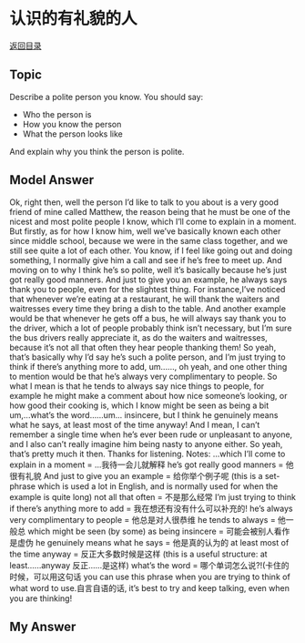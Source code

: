 # 认识的有礼貌的人
[返回目录](README.md)
## Topic
Describe a polite person you know. You should say:
- Who the person is
- How you know the person
- What the person looks like

And explain why you think the person is polite.
## Model Answer
Ok, right then, well the person I’d like to talk to you about is a very good friend of mine called Matthew, the reason being that he must be one of the nicest and most polite people I know, which I’ll come to explain in a moment.
But firstly, as for how I know him, well we’ve basically known each other since middle school, because we were in the same class together, and we still see quite a lot of each other. You know, if I feel like going out and doing something, I normally give him a call and see if he’s free to meet up.
And moving on to why I think he’s so polite, well it’s basically because he’s just got really good manners. And just to give you an example, he always says thank you to people, even for the slightest thing. For instance,I’ve noticed that whenever we’re eating at a restaurant, he will thank the waiters and waitresses every time they bring a dish to the table. And another example would be that whenever he gets off a bus, he will always say thank you to the driver, which a lot of people probably think isn’t necessary, but I’m sure the bus drivers really appreciate it, as do the waiters and waitresses, because it’s not all that often they hear people thanking them!
So yeah, that’s basically why I’d say he’s such a polite person, and I’m just trying to think if there’s anything more to add, um......, oh yeah, and one other thing to mention would be that he’s always very complimentary to people. So what I mean is that he tends to always say nice things to people, for example he might make a comment about how nice someone’s looking, or how good their cooking is, which I know might be seen as being a bit um,...what’s the word......um... insincere, but I think he genuinely means what he says, at least most of the time anyway!
And I mean, I can’t remember a single time when he’s ever been rude or unpleasant to anyone, and I also can’t really imagine him being nasty to anyone either.
So yeah, that’s pretty much it then. Thanks for listening.
Notes:
...which I’ll come to explain in a moment = ...我待一会儿就解释 he’s got really good manners = 他很有礼貌
And just to give you an example = 给你举个例子呢 (this is a set-phrase which is used a lot in English, and is normally used for when the example is quite long)
not all that often = 不是那么经常
I’m just trying to think if there’s anything more to add = 我在想还有没有什么可以补充的!
he’s always very complimentary to people = 他总是对人很恭维
he tends to always = 他一般总
which might be seen (by some) as being insincere = 可能会被别人看作是虚伪
he genuinely means what he says = 他是真的认为的
at least most of the time anyway = 反正大多数时候是这样 (this is a useful structure: at least......anyway 反正......是这样)
what’s the word = 哪个单词怎么说?!(卡住的时候，可以用这句话 you can use this phrase when you are trying to think of what word to use.自言自语的话, it’s best to try and keep talking, even when you are thinking!
## My Answer


